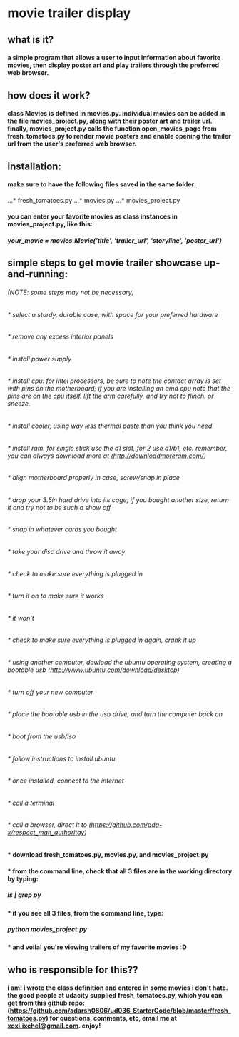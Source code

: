 # movie trailer display

## what is it?
#### a simple program that allows a user to input information about favorite movies, then display poster art and play trailers through the preferred web browser.

## how does it work?
#### class Movies is defined in movies.py. individual movies can be added in the file movies_project.py, along with their poster art and trailer url. finally, movies_project.py calls the function open_movies_page  from fresh_tomatoes.py to render movie posters and enable opening the trailer url from the user's preferred web browser. 
## installation:
#### make sure to have the following files saved in the same folder:
...* fresh_tomatoes.py
...* movies.py
...* movies_project.py
#### you can enter your favorite movies as class instances in movies_project.py, like this:
##### your_movie = movies.Movie('title', 'trailer_url', 'storyline', 'poster_url')

## simple steps to get movie trailer showcase up-and-running:
###### (NOTE: some steps may not be necessary)
###### * select a sturdy, durable case, with space for your preferred hardware
###### * remove any excess interior panels
###### * install power supply
###### * install cpu: for intel processors, be sure to note the contact array is set with pins on the motherboard; if you are installing an amd cpu note that the pins are on the cpu itself. lift the arm carefully, and try not to flinch. or sneeze.
###### * install cooler, using way less thermal paste than you think you need
###### * install ram. for single stick use the a1 slot, for 2 use a1/b1, etc. remember, you can always download more at (http://downloadmoreram.com/)
###### * align motherboard properly in case, screw/snap in place
###### * drop your 3.5in hard drive into its cage; if you bought another size, return it and try not to be such a show off
###### * snap in whatever cards you bought 
###### * take your disc drive and throw it away
###### * check to make sure everything is plugged in
###### * turn it on to make sure it works
###### * it won't
###### * check to make sure everything is plugged in again, crank it up
###### * using another computer, dowload the ubuntu operating system, creating a bootable usb (http://www.ubuntu.com/download/desktop)
###### * turn off your new computer
###### * place the bootable usb in the usb drive, and turn the computer back on
###### * boot from the usb/iso
###### * follow instructions to install ubuntu
###### * once installed, connect to the internet
###### * call a terminal
###### * call a browser, direct it to (https://github.com/ada-x/respect_mah_authoritay)
#### * download fresh_tomatoes.py, movies.py, and movies_project.py
#### * from the command line, check that all 3 files are in the working directory by typing: 
##### ls | grep py 
#### * if you see all 3 files, from the command line, type: 
##### python movies_project.py
#### * and voila! you're viewing trailers of my favorite movies :D


## who is responsible for this??
#### i am! i wrote the class definition and entered in some movies i don't hate. the good people at udacity supplied fresh_tomatoes.py, which you can get from this github repo: (https://github.com/adarsh0806/ud036_StarterCode/blob/master/fresh_tomatoes.py) for questions, comments, etc, email me at xoxi.ixchel@gmail.com. enjoy!



